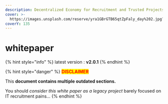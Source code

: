 ```yaml
---
description: Decentralized Economy for Recruitment and Trusted Projects
cover: >-
  https://images.unsplash.com/reserve/yra1GBrGTB65qtZpFaly_day%202.jpg?crop=entropy&cs=srgb&fm=jpg&ixid=M3wxOTcwMjR8MHwxfHNlYXJjaHwxfHxwb2xsZW58ZW58MHx8fHwxNjg5MTE1NjQxfDA&ixlib=rb-4.0.3&q=85
coverY: 135
---
```


# whitepaper

{% hint style="info" %}
latest version : **v2.0.1**
{% endhint %}

{% hint style="danger" %}
<mark style="color:red;">**DISCLAIMER**</mark>

This **document contains multiple outdated sections.**

You should _consider this white paper as a legacy project_ barely focused on IT recruitment pains...&#x20;
{% endhint %}
